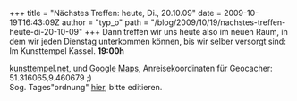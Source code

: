 +++
title = "Nächstes Treffen: heute, Di., 20.10.09"
date = 2009-10-19T16:43:09Z
author = "typ_o"
path = "/blog/2009/10/19/nachstes-treffen-heute-di-20-10-09"
+++
Dann treffen wir uns heute also im neuen Raum, in dem wir jeden Dienstag
unterkommen können, bis wir selber versorgt sind: Im Kunsttempel Kassel.
**19:00h**

[kunsttempel.net](https://www.kunsttempel.net), und [Google
Maps](https://maps.google.com/maps?f=q&source=s_q&hl=de&geocode=&q=Friedrich-Ebert-Str.+177,+kassel&sll=37.0625,-95.677068&sspn=23.761683,55.810547&ie=UTF8&hq=&hnear=Friedrich-Ebert-Stra%C3%9Fe+177,+West+34119+Kassel,+Hessen,+Deutschland&ll=51.316089,9.460862&spn=0.00057,0.002725&t=h&z=19),
Anreisekoordinaten für Geocacher: 51.316065,9.460679 ;)  
Sog. Tages"ordnung"
[hier](https://flipdot.org/wiki/index.php?title=Flipdot_Treffen/2009-10-20),
bitte editieren.
